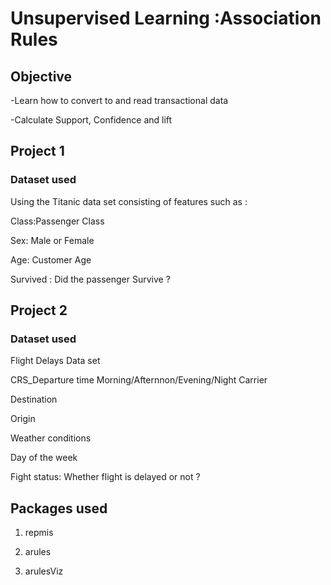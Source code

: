 # Unsupervised Learning :Association Rules

## Objective
-Learn how to convert to and read transactional data 

-Calculate Support, Confidence and lift

## Project 1
### Dataset used

Using the Titanic data set consisting of features such as : 

Class:Passenger Class

Sex: Male or Female

Age: Customer Age 

Survived : Did the passenger Survive ?

## Project 2
### Dataset used 

Flight Delays Data set

CRS_Departure time  Morning/Afternnon/Evening/Night
Carrier

Destination

Origin

Weather conditions

Day of the week

Fight status: Whether flight is delayed or not ?

## Packages used 
1. repmis

2. arules

3. arulesViz


